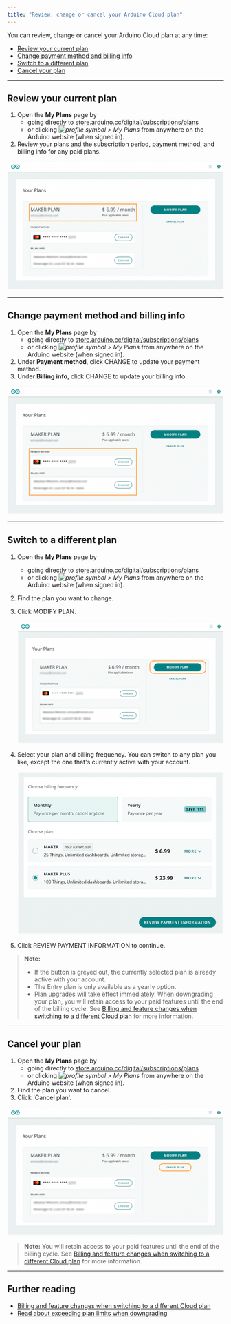 ```yaml
---
title: "Review, change or cancel your Arduino Cloud plan"
---
```


You can review, change or cancel your Arduino Cloud plan at any time:

* [Review your current plan](#review)
* [Change payment method and billing info](#payment-and-billing)
* [Switch to a different plan](#switch)
* [Cancel your plan](#cancel)

---

<h2 id="review">Review your current plan</h2>

1. Open the **My Plans** page by
   * going directly to [store.arduino.cc/digital/subscriptions/plans](https://store.arduino.cc/digital/subscriptions/plans)
   * or clicking *![profile symbol](img/symbol_profile.png) > My Plans* from anywhere on the Arduino website (when signed in).
2. Review your plans and the subscription period, payment method, and billing info for any paid plans.

![Maker plan details](img/my-plans-subscription.png)

---

<h2 id="payment-and-billing">Change payment method and billing info</h2>

1. Open the **My Plans** page by
   * going directly to [store.arduino.cc/digital/subscriptions/plans](https://store.arduino.cc/digital/subscriptions/plans)
   * or clicking *![profile symbol](img/symbol_profile.png) > My Plans* from anywhere on the Arduino website (when signed in).
2. Under **Payment method**, click CHANGE to update your payment method.
3. Under **Billing info**, click CHANGE to update your billing info.

![Maker plan details](img/my-plans-payment-and-billing.png)

---

<h2 id="switch">Switch to a different plan</h2>

1. Open the **My Plans** page by
   * going directly to [store.arduino.cc/digital/subscriptions/plans](https://store.arduino.cc/digital/subscriptions/plans)
   * or clicking *![profile symbol](img/symbol_profile.png) > My Plans* from anywhere on the Arduino website (when signed in).
2. Find the plan you want to change.
3. Click MODIFY PLAN.

   ![Maker plan details](img/my-plans-modify.png)

4. Select your plan and billing frequency. You can switch to any plan you like, except the one that's currently active with your account.

   ![](img/modify-plan.png)

5. Click REVIEW PAYMENT INFORMATION to continue.

> **Note:**
>
> * If the button is greyed out, the currently selected plan is already active with your account.
> * The Entry plan is only available as a yearly option.
> * Plan upgrades will take effect immediately. When downgrading your plan, you will retain access to your paid features until the end of the billing cycle. See [Billing and feature changes when switching to a different Cloud plan](https://support.arduino.cc/hc/en-us/articles/4401874211730) for more information.

---

<h2 id="cancel">Cancel your plan</h2>

1. Open the **My Plans** page by
   * going directly to [store.arduino.cc/digital/subscriptions/plans](https://store.arduino.cc/digital/subscriptions/plans)
   * or clicking *![profile symbol](img/symbol_profile.png) > My Plans* from anywhere on the Arduino website (when signed in).
2. Find the plan you want to cancel.
3. Click 'Cancel plan'.

![Cancelling a Cloud plan.](img/my-plans-cancel.png)

> **Note:** You will retain access to your paid features until the end of the billing cycle. See [Billing and feature changes when switching to a different Cloud plan](https://support.arduino.cc/hc/en-us/articles/4401874211730) for more information.

---

## Further reading

* [Billing and feature changes when switching to a different Cloud plan](https://support.arduino.cc/hc/en-us/articles/4401874211730)
* [Read about exceeding plan limits when downgrading](https://support.arduino.cc/hc/en-us/articles/360019706820)

